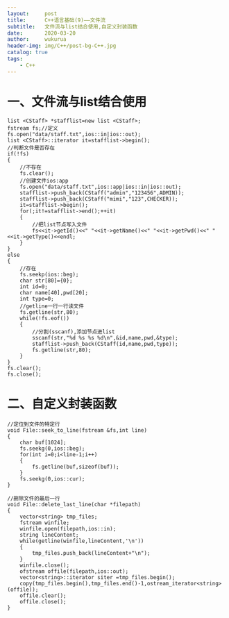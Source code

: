 ```yaml
---
layout:     post
title:      C++语言基础(9)——文件流
subtitle:   文件流与list结合使用,自定义封装函数
date:       2020-03-20
author:     wukurua
header-img: img/C++/post-bg-C++.jpg
catalog: true
tags:
    - C++
---
```


# 一、文件流与list结合使用 #

	list <CStaff> *stafflist=new list <CStaff>;
	fstream fs;//定义
	fs.open("data/staff.txt",ios::in|ios::out);
	list <CStaff>::iterator it=stafflist->begin();
	//判断文件是否存在
	if(!fs)
	{
		//不存在
		fs.clear();
		//创建文件ios:app
		fs.open("data/staff.txt",ios::app|ios::in|ios::out);
		stafflist->push_back(CStaff("admin","123456",ADMIN));
		stafflist->push_back(CStaff("mimi","123",CHECKER));
		it=stafflist->begin();
		for(;it!=stafflist->end();++it)
		{
			//把list节点写入文件
			fs<<it->getId()<<" "<<it->getName()<<" "<<it->getPwd()<<" "<<it->getType()<<endl;
		}
	}
	else
	{
		//存在
		fs.seekp(ios::beg);
		char str[80]={0};
		int id=0;
		char name[40],pwd[20];
		int type=0;
		//getline一行一行读文件
		fs.getline(str,80);
		while(!fs.eof())
		{
			//分割(sscanf),添加节点进list
			sscanf(str,"%d %s %s %d\n",&id,name,pwd,&type);
			stafflist->push_back(CStaff(id,name,pwd,type));
			fs.getline(str,80);
		}
	}
	fs.clear();
	fs.close();

# 二、自定义封装函数 #
	//定位到文件的特定行
	void File::seek_to_line(fstream &fs,int line)
	{		
		char buf[1024];	
		fs.seekg(0,ios::beg); 
		for(int i=0;i<line-1;i++)	
		{
			fs.getline(buf,sizeof(buf));
		}	
		fs.seekg(0,ios::cur);
	}
	
	//删除文件的最后一行
	void File::delete_last_line(char *filepath)
	{		
		vector<string> tmp_files;
		fstream winfile;
		winfile.open(filepath,ios::in);
		string lineContent;
		while(getline(winfile,lineContent,'\n'))
		{
			tmp_files.push_back(lineContent+"\n");
		}
		winfile.close();
		ofstream offile(filepath,ios::out);
		vector<string>::iterator siter =tmp_files.begin();
		copy(tmp_files.begin(),tmp_files.end()-1,ostream_iterator<string>(offile));
		offile.clear();
		offile.close();
	}
